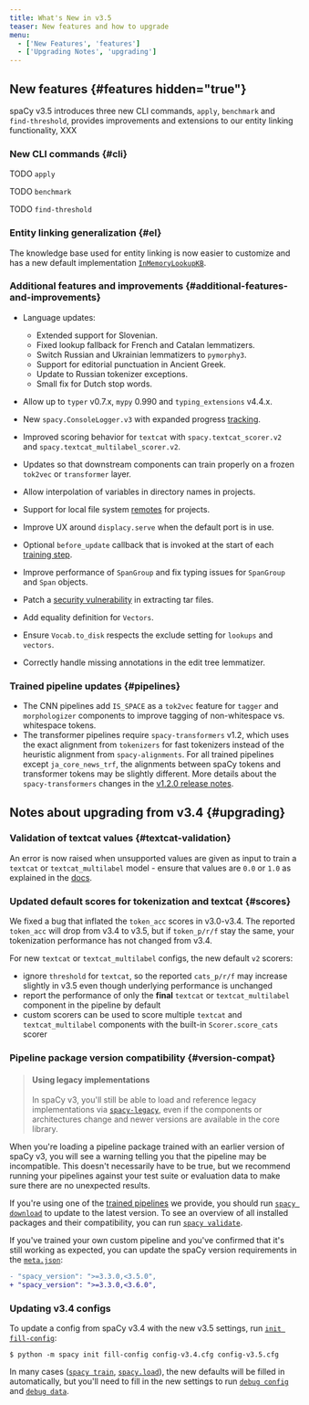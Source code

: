 ```yaml
---
title: What's New in v3.5
teaser: New features and how to upgrade
menu:
  - ['New Features', 'features']
  - ['Upgrading Notes', 'upgrading']
---
```


## New features {#features hidden="true"}

spaCy v3.5 introduces three new CLI commands, `apply`, `benchmark` and
`find-threshold`, provides improvements and extensions to our entity linking
functionality, XXX

### New CLI commands {#cli}

TODO `apply`

TODO `benchmark`

TODO `find-threshold`

### Entity linking generalization {#el}

The knowledge base used for entity linking is now easier to customize and has a
new default implementation [`InMemoryLookupKB`](/api/kb_in_memory).

### Additional features and improvements {#additional-features-and-improvements}

- Language updates:
  - Extended support for Slovenian.
  - Fixed lookup fallback for French and Catalan lemmatizers.
  - Switch Russian and Ukrainian lemmatizers to `pymorphy3`.
  - Support for editorial punctuation in Ancient Greek.
  - Update to Russian tokenizer exceptions.
  - Small fix for Dutch stop words.
- Allow up to `typer` v0.7.x, `mypy` 0.990 and `typing_extensions` v4.4.x.
- New `spacy.ConsoleLogger.v3` with expanded progress
  [tracking](/api/top-level#ConsoleLogger).
- Improved scoring behavior for `textcat` with `spacy.textcat_scorer.v2` and
  `spacy.textcat_multilabel_scorer.v2`.

- Updates so that downstream components can train properly on a frozen `tok2vec`
  or `transformer` layer.
- Allow interpolation of variables in directory names in projects.
- Support for local file system [remotes](/usage/projects#remote) for projects.
- Improve UX around `displacy.serve` when the default port is in use.
- Optional `before_update` callback that is invoked at the start of each
  [training step](/api/data-formats#config-training).
- Improve performance of `SpanGroup` and fix typing issues for `SpanGroup` and
  `Span` objects.
- Patch a
  [security vulnerability](https://github.com/advisories/GHSA-gw9q-c7gh-j9vm) in
  extracting tar files.
- Add equality definition for `Vectors`.
- Ensure `Vocab.to_disk` respects the exclude setting for `lookups` and
  `vectors`.
- Correctly handle missing annotations in the edit tree lemmatizer.

### Trained pipeline updates {#pipelines}

- The CNN pipelines add `IS_SPACE` as a `tok2vec` feature for `tagger` and
  `morphologizer` components to improve tagging of non-whitespace vs. whitespace
  tokens.
- The transformer pipelines require `spacy-transformers` v1.2, which uses the
  exact alignment from `tokenizers` for fast tokenizers instead of the heuristic
  alignment from `spacy-alignments`. For all trained pipelines except
  `ja_core_news_trf`, the alignments between spaCy tokens and transformer tokens
  may be slightly different. More details about the `spacy-transformers` changes
  in the
  [v1.2.0 release notes](https://github.com/explosion/spacy-transformers/releases/tag/v1.2.0).

## Notes about upgrading from v3.4 {#upgrading}

### Validation of textcat values {#textcat-validation}

An error is now raised when unsupported values are given as input to train a
`textcat` or `textcat_multilabel` model - ensure that values are `0.0` or `1.0`
as explained in the [docs](/api/textcategorizer#assigned-attributes).

### Updated default scores for tokenization and textcat {#scores}

We fixed a bug that inflated the `token_acc` scores in v3.0-v3.4. The reported
`token_acc` will drop from v3.4 to v3.5, but if `token_p/r/f` stay the same,
your tokenization performance has not changed from v3.4.

For new `textcat` or `textcat_multilabel` configs, the new default `v2` scorers:

- ignore `threshold` for `textcat`, so the reported `cats_p/r/f` may increase
  slightly in v3.5 even though underlying performance is unchanged
- report the performance of only the **final** `textcat` or `textcat_multilabel`
  component in the pipeline by default
- custom scorers can be used to score multiple `textcat` and
  `textcat_multilabel` components with the built-in `Scorer.score_cats` scorer

### Pipeline package version compatibility {#version-compat}

> #### Using legacy implementations
>
> In spaCy v3, you'll still be able to load and reference legacy implementations
> via [`spacy-legacy`](https://github.com/explosion/spacy-legacy), even if the
> components or architectures change and newer versions are available in the
> core library.

When you're loading a pipeline package trained with an earlier version of spaCy
v3, you will see a warning telling you that the pipeline may be incompatible.
This doesn't necessarily have to be true, but we recommend running your
pipelines against your test suite or evaluation data to make sure there are no
unexpected results.

If you're using one of the [trained pipelines](/models) we provide, you should
run [`spacy download`](/api/cli#download) to update to the latest version. To
see an overview of all installed packages and their compatibility, you can run
[`spacy validate`](/api/cli#validate).

If you've trained your own custom pipeline and you've confirmed that it's still
working as expected, you can update the spaCy version requirements in the
[`meta.json`](/api/data-formats#meta):

```diff
- "spacy_version": ">=3.3.0,<3.5.0",
+ "spacy_version": ">=3.3.0,<3.6.0",
```

### Updating v3.4 configs

To update a config from spaCy v3.4 with the new v3.5 settings, run
[`init fill-config`](/api/cli#init-fill-config):

```cli
$ python -m spacy init fill-config config-v3.4.cfg config-v3.5.cfg
```

In many cases ([`spacy train`](/api/cli#train),
[`spacy.load`](/api/top-level#spacy.load)), the new defaults will be filled in
automatically, but you'll need to fill in the new settings to run
[`debug config`](/api/cli#debug) and [`debug data`](/api/cli#debug-data).
